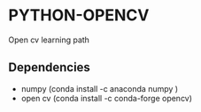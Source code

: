 # PYTHON-OPENCV

<p> Open cv learning path </p>

## Dependencies

 <ul>
  <li> numpy (conda install -c anaconda numpy ) </li>
  <li> open cv (conda install -c conda-forge opencv) </li>
</ul>
